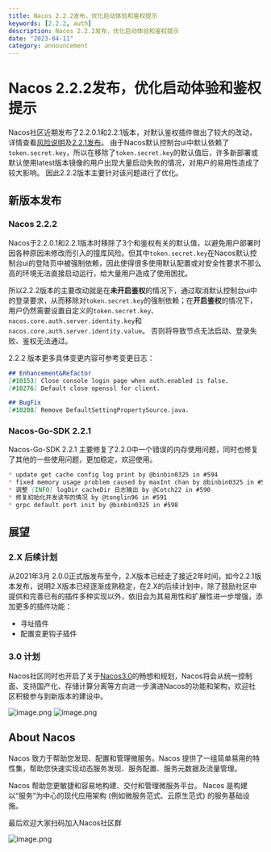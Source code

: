 ```yaml
---
title: Nacos 2.2.2发布，优化启动体验和鉴权提示
keywords: [2.2.2, auth]
description: Nacos 2.2.2发布，优化启动体验和鉴权提示
date: "2023-04-11"
category: announcement
---
```

# Nacos 2.2.2发布，优化启动体验和鉴权提示

Nacos社区近期发布了2.2.0.1和2.2.1版本，对默认鉴权插件做出了较大的改动，详情查看[风险说明](src/content/blog/announcement-token-secret-key.md)及[2.2.1发布](release-221.md)。
由于Nacos默认控制台ui中默认依赖了`token.secret.key`，所以在移除了`token.secret.key`的默认值后，许多新部署或默认使用latest版本镜像的用户出现大量启动失败的情况，对用户的易用性造成了较大影响。
因此2.2.2版本主要针对该问题进行了优化。

## 新版本发布
### Nacos 2.2.2

Nacos于2.2.0.1和2.2.1版本时移除了3个和鉴权有关的默认值，以避免用户部署时因各种原因未修改而引入的撞库风险。但其中`token.secret.key`在Nacos默认控制台ui的登陆页中被强制依赖，因此使得很多使用默认配置或对安全性要求不那么高的环境无法直接启动运行，给大量用户造成了使用困扰。

所以2.2.2版本的主要改动就是在**未开启鉴权**的情况下，通过取消默认控制台ui中的登录要求，从而移除对`token.secret.key`的强制依赖；在**开启鉴权**的情况下，用户仍然需要设置自定义的`token.secret.key`、`nacos.core.auth.server.identity.key`和 `nacos.core.auth.server.identity.value`。
否则将导致节点无法启动、登录失败、鉴权无法通过。

2.2.2 版本更多具体变更内容可参考变更日志：

```markdown
## Enhancement&Refactor
[#10153] Close console login page when auth.enabled is false.
[#10276] Default close openssl for client.

## BugFix
[#10208] Remove DefaultSettingPropertySource.java.
```

### Nacos-Go-SDK 2.2.1
Nacos-Go-SDK 2.2.1 主要修复了2.2.0中一个错误的内存使用问题，同时也修复了其他的一些使用问题，更加稳定，欢迎使用。

```markdown
* update get cache config log print by @binbin0325 in #594
* fixed memory usage problem caused by maxInt chan by @binbin0325 in #596
* 调整 [INFO] logDir cacheDir 日志输出 by @Cotch22 in #590
* 修复初始化并发读写的情况 by @tonglin96 in #591
* grpc default port init by @binbin0325 in #598
```

## 展望
### 2.X 后续计划

从2021年3月 2.0.0正式版发布至今，2.X版本已经走了接近2年时间，如今2.2.1版本发布，说明2.X版本已经逐渐成熟稳定，在2.X的后续计划中，除了鼓励社区中提供和完善已有的插件多种实现以外，依旧会为其易用性和扩展性进一步增强，添加更多的插件功能：

- 寻址插件
- 配置变更钩子插件
### 3.0 计划

Nacos社区同时也开启了关于[Nacos3.0](https://mp.weixin.qq.com/s/8UwwD_WxSJINP8Qr_1wogg)的畅想和规划，Nacos将会从统一控制面、支持国产化、存储计算分离等方向进一步演进Nacos的功能和架构，欢迎社区积极参与到新版本的建设中。

![image.png](/img/blog/2_2_0-release/220-roadmap.png)
![image.png](https://cdn.nlark.com/yuque/0/2022/png/1577777/1660125280551-a2e881fe-d25e-4ebb-a28f-8e56683deef1.png#clientId=uf10cb19a-105c-4&crop=0&crop=0&crop=1&crop=1&from=url&id=Z9to1&margin=%5Bobject%20Object%5D&name=image.png&originHeight=794&originWidth=1650&originalType=binary&ratio=1&rotation=0&showTitle=false&size=185821&status=done&style=none&taskId=u63849e10-1dae-45cb-b559-04d106ebe86&title=#crop=0&crop=0&crop=1&crop=1&id=rUihF&originHeight=794&originWidth=1650&originalType=binary&ratio=1&rotation=0&showTitle=false&status=done&style=none&title=)

## About Nacos

Nacos 致力于帮助您发现、配置和管理微服务。Nacos 提供了一组简单易用的特性集，帮助您快速实现动态服务发现、服务配置、服务元数据及流量管理。

Nacos 帮助您更敏捷和容易地构建、交付和管理微服务平台。 Nacos 是构建以“服务”为中心的现代应用架构 (例如微服务范式、云原生范式) 的服务基础设施。

最后欢迎大家扫码加入Nacos社区群

![image.png](https://cdn.nlark.com/yuque/0/2023/png/1577777/1679276899363-83081d59-67c6-4501-9cf8-0d84ba7c6d7e.png#averageHue=%23c1c2c2&clientId=u9dfeac18-3281-4&from=paste&height=551&id=ubcf45e51&name=image.png&originHeight=1102&originWidth=854&originalType=binary&ratio=2&rotation=0&showTitle=false&size=155261&status=done&style=none&taskId=ud6bea1fe-b003-441b-a810-84435d2aeff&title=&width=427)

